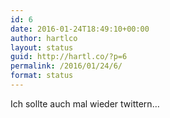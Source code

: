 ```yaml
---
id: 6
date: 2016-01-24T18:49:10+00:00
author: hartlco
layout: status
guid: http://hartl.co/?p=6
permalink: /2016/01/24/6/
format: status
---
```

Ich sollte auch mal wieder twittern…
